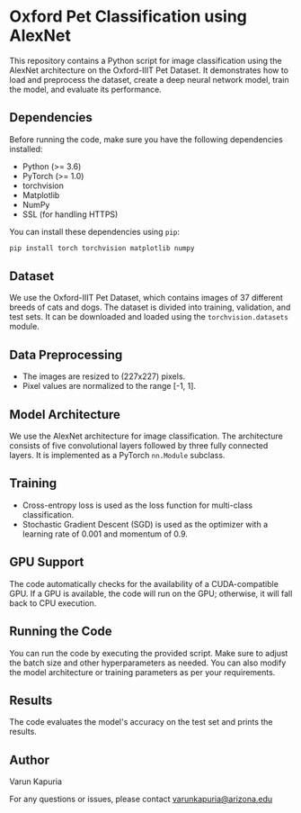 # Oxford Pet Classification using AlexNet

This repository contains a Python script for image classification using the AlexNet architecture on the Oxford-IIIT Pet Dataset. It demonstrates how to load and preprocess the dataset, create a deep neural network model, train the model, and evaluate its performance.

## Dependencies

Before running the code, make sure you have the following dependencies installed:

- Python (>= 3.6)
- PyTorch (>= 1.0)
- torchvision
- Matplotlib
- NumPy
- SSL (for handling HTTPS)

You can install these dependencies using `pip`:

```bash
pip install torch torchvision matplotlib numpy
```

## Dataset

We use the Oxford-IIIT Pet Dataset, which contains images of 37 different breeds of cats and dogs. The dataset is divided into training, validation, and test sets. It can be downloaded and loaded using the `torchvision.datasets` module.

## Data Preprocessing

- The images are resized to (227x227) pixels.
- Pixel values are normalized to the range [-1, 1].

## Model Architecture

We use the AlexNet architecture for image classification. The architecture consists of five convolutional layers followed by three fully connected layers. It is implemented as a PyTorch `nn.Module` subclass.

## Training

- Cross-entropy loss is used as the loss function for multi-class classification.
- Stochastic Gradient Descent (SGD) is used as the optimizer with a learning rate of 0.001 and momentum of 0.9.

## GPU Support

The code automatically checks for the availability of a CUDA-compatible GPU. If a GPU is available, the code will run on the GPU; otherwise, it will fall back to CPU execution.

## Running the Code

You can run the code by executing the provided script. Make sure to adjust the batch size and other hyperparameters as needed. You can also modify the model architecture or training parameters as per your requirements.

## Results

The code evaluates the model's accuracy on the test set and prints the results.

## Author

Varun Kapuria

For any questions or issues, please contact varunkapuria@arizona.edu

